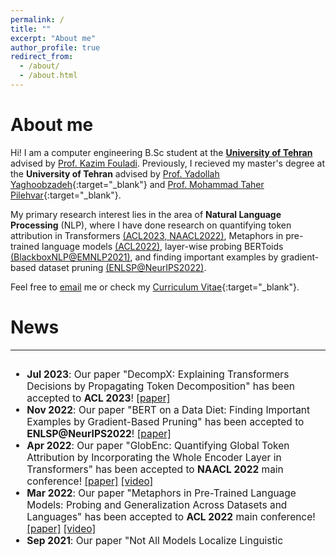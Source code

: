 ```yaml
---
permalink: /
title: ""
excerpt: "About me"
author_profile: true
redirect_from: 
  - /about/
  - /about.html
---
```

About me
======
Hi! I am a computer engineering B.Sc student at the <b>[University of Tehran](https://www.topuniversities.com/universities/university-tehran)</b> advised by [Prof. Kazim Fouladi](https://scholar.google.com/citations?user=YLOcZDUAAAAJ&hl=en). Previously, I recieved my master's degree at the <b>University of Tehran</b> advised by [Prof. Yadollah Yaghoobzadeh](https://yyaghoobzadeh.github.io/){:target="_blank"} and [Prof. Mohammad Taher Pilehvar](https://pilehvar.github.io/){:target="_blank"}.
<!-- Hi! I am a master's student at the <b>University of Tehran</b>, and I have the pleasure of working with [Mohammad Taher Pilehvar](https://pilehvar.github.io/){:target="_blank"}, [Yadollah Yaghoobzadeh](https://yyaghoobzadeh.github.io/){:target="_blank"}, and [Azadeh Shakery](https://ece.ut.ac.ir/en/~shakery){:target="_blank"} on natural language processing (NLP) and deep learning. -->

My primary research interest lies in the area of <b>Natural Language Processing</b> (NLP), where I have done research on quantifying token attribution in Transformers [(ACL2023, ](https://aclanthology.org/2023.acl-long.149/)[NAACL2022)](https://aclanthology.org/2022.naacl-main.19), Metaphors in pre-trained language models [(ACL2022)](https://aclanthology.org/2022.acl-long.144/), layer-wise probing BERToids [(BlackboxNLP@EMNLP2021)](https://aclanthology.org/2021.blackboxnlp-1.29), and finding important examples by gradient-based dataset pruning [(ENLSP@NeurIPS2022)](https://arxiv.org/abs/2211.05610).
<!-- My B.Sc. final project was about assessing toxic detection knowledge of foundation models where I showed their interesting ability gained in pre-training as well as possible biases towards specific persons or groups. -->

Feel free to [email](mailto:dan.farhangi@ut.ac.ir) me or check my [Curriculum Vitae](/files/DaniyalFarhangi-CV.pdf){:target="_blank"}.

News
======
------
<font size="3">
<div style="overflow-y: auto; max-height: 300px; padding-right: 10px; font-size: 15.5px;">
<ul>
	<li>
		<b>Jul 2023</b>: Our paper "DecompX: Explaining Transformers Decisions by Propagating Token Decomposition" has been accepted to <b>ACL 2023</b>! 
		<a href="https://aclanthology.org/2023.acl-long.149/" target="_blank">[paper]</a>
	</li>
	<li>
		<b>Nov 2022</b>: Our paper "BERT on a Data Diet: Finding Important Examples by Gradient-Based Pruning" has been accepted to <b>ENLSP@NeurIPS2022</b>! 
		<a href="https://arxiv.org/abs/2211.05610" target="_blank">[paper]</a>
	</li>
	<li>
		<b>Apr 2022</b>: Our paper "GlobEnc: Quantifying Global Token Attribution by Incorporating the Whole Encoder Layer in Transformers" has been accepted to <b>NAACL 2022</b> main conference! 
		<a href="https://aclanthology.org/2022.naacl-main.19.pdf" target="_blank">[paper]</a>
		<a href="https://youtu.be/jgd9kUJlug4" target="_blank">[video]</a>
	</li>
	<li>
		<b>Mar 2022</b>: Our paper "Metaphors in Pre-Trained Language Models: Probing and Generalization Across Datasets and Languages" has been accepted to <b>ACL 2022</b> main conference! 
		<a href="https://aclanthology.org/2022.acl-long.144/" target="_blank">[paper]</a>
		<a href="https://www.youtube.com/watch?v=UKWFZSiP7OY" target="_blank">[video]</a>
	</li>
	<li>
		<b>Sep 2021</b>: Our paper "Not All Models Localize Linguistic Knowledge in the Same Place: A Layer-wise Probing on BERToids’ Representations" has been accepted to <b>EMNLP 2021</b> (BlackboxNLP)! 
		<a href="https://aclanthology.org/2021.blackboxnlp-1.29/">[paper]</a>
		<!-- <a href="/posts/layer-wise-probing-on-bertoids">[blog]</a> -->
	</li>
	<li>
		<b>Aug 2021</b>: Accepted to enroll in graduate school as a top student without passing the entrance examinations, University of Tehran
	</li>
	<li>
		<b>Dec 2020</b>: Received Faculty of Engineering Award for ranking 1st among all Computer Engineering students, University of Tehran
	</li>
	<li>
		<b>Dec 2020</b>: <a href="https://nlpdataset.ir/" target="_blank">nlpdataset.ir</a> is online for listing NLP datasets and tools for  research and development in Farsi NLP.
	</li>
	<li>
		<b>Dec 2019</b>: Received Faculty of Engineering Award for ranking 3rd among all Computer Engineering students, University of Tehran
	</li>
</ul>
</div>
</font>